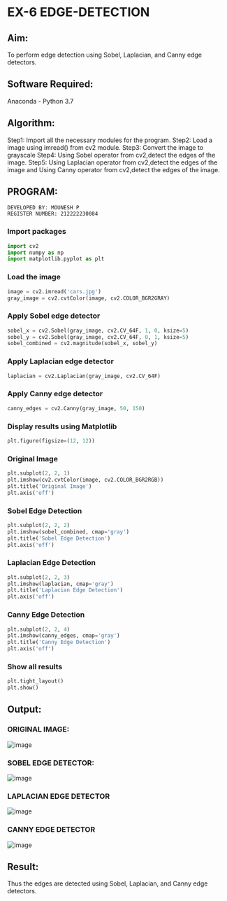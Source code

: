 # EX-6 EDGE-DETECTION
## Aim:
To perform edge detection using Sobel, Laplacian, and Canny edge detectors.

## Software Required:
Anaconda - Python 3.7

## Algorithm:
Step1:
Import all the necessary modules for the program.
Step2:
Load a image using imread() from cv2 module.
Step3:
Convert the image to grayscale
Step4:
Using Sobel operator from cv2,detect the edges of the image.
Step5:
Using Laplacian operator from cv2,detect the edges of the image and Using Canny operator from cv2,detect the edges of the image.
## PROGRAM:
```
DEVELOPED BY: MOUNESH P
REGISTER NUMBER: 212222230084
```
### Import packages
```python
import cv2
import numpy as np
import matplotlib.pyplot as plt
```
### Load the image
```python
image = cv2.imread('cars.jpg') 
gray_image = cv2.cvtColor(image, cv2.COLOR_BGR2GRAY)
```
### Apply Sobel edge detector
```python
sobel_x = cv2.Sobel(gray_image, cv2.CV_64F, 1, 0, ksize=5)  
sobel_y = cv2.Sobel(gray_image, cv2.CV_64F, 0, 1, ksize=5)  
sobel_combined = cv2.magnitude(sobel_x, sobel_y) 
```
### Apply Laplacian edge detector
```python
laplacian = cv2.Laplacian(gray_image, cv2.CV_64F)
```
### Apply Canny edge detector
```python
canny_edges = cv2.Canny(gray_image, 50, 150)
```
### Display results using Matplotlib
```python
plt.figure(figsize=(12, 12))
```
### Original Image
```python
plt.subplot(2, 2, 1)
plt.imshow(cv2.cvtColor(image, cv2.COLOR_BGR2RGB))
plt.title('Original Image')
plt.axis('off')
```
### Sobel Edge Detection
```python
plt.subplot(2, 2, 2)
plt.imshow(sobel_combined, cmap='gray')
plt.title('Sobel Edge Detection')
plt.axis('off')
```
### Laplacian Edge Detection
```python
plt.subplot(2, 2, 3)
plt.imshow(laplacian, cmap='gray')
plt.title('Laplacian Edge Detection')
plt.axis('off')
```
### Canny Edge Detection
```python
plt.subplot(2, 2, 4)
plt.imshow(canny_edges, cmap='gray')
plt.title('Canny Edge Detection')
plt.axis('off')
```
### Show all results
```python
plt.tight_layout()
plt.show()
```
## Output:
### ORIGINAL IMAGE:
![image](https://github.com/user-attachments/assets/36fd19b1-51e6-484d-9cb8-eb88b63233ba)

### SOBEL EDGE DETECTOR:
![image](https://github.com/user-attachments/assets/ce39faee-c1f6-454a-92af-6fc9a6449957)

### LAPLACIAN EDGE DETECTOR
![image](https://github.com/user-attachments/assets/4f1cfe26-420d-423a-9788-fb46ec891867)

### CANNY EDGE DETECTOR
![image](https://github.com/user-attachments/assets/33d0e566-b96b-49cf-af5f-0cec4f35a137)

## Result:
Thus the edges are detected using Sobel, Laplacian, and Canny edge detectors.
